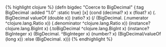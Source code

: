 {% highlight clojure %}
(defn bigdec
  "Coerce to BigDecimal"
  {:tag BigDecimal
   :added "1.0"
   :static true}
  [x] (cond
       (decimal? x) x
       (float? x) (. BigDecimal valueOf (double x))
       (ratio? x) (/ (BigDecimal. (.numerator ^clojure.lang.Ratio x)) (.denominator ^clojure.lang.Ratio x))
       (instance? clojure.lang.BigInt x) (.toBigDecimal ^clojure.lang.BigInt x)
       (instance? BigInteger x) (BigDecimal. ^BigInteger x)
       (number? x) (BigDecimal/valueOf (long x))
       :else (BigDecimal. x)))
{% endhighlight %}
